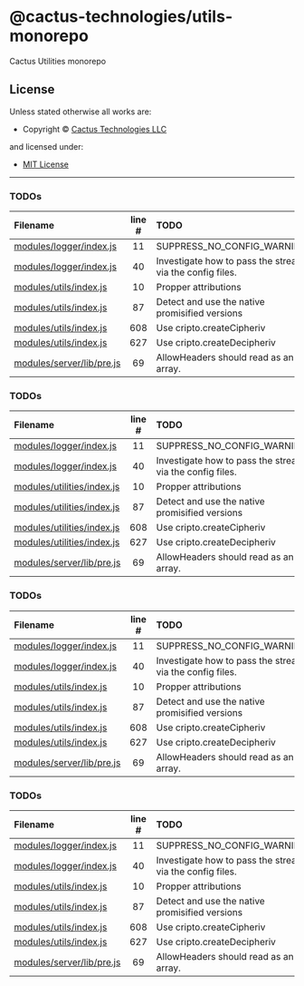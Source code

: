 <!-- TITLE/ -->

<h1>@cactus-technologies/utils-monorepo</h1>

<!-- /TITLE -->

<!-- DESCRIPTION/ -->

Cactus Utilities monorepo

<!-- /DESCRIPTION -->

<!-- LICENSE/ -->

<h2>License</h2>

Unless stated otherwise all works are:

<ul><li>Copyright &copy; <a href="http://www.cactus.is">Cactus Technologies LLC</a></li></ul>

and licensed under:

<ul><li><a href="http://spdx.org/licenses/MIT.html">MIT License</a></li></ul>

<!-- /LICENSE -->

---

### TODOs

| Filename                                                   | line # | TODO                                                     |
| :--------------------------------------------------------- | :----: | :------------------------------------------------------- |
| [modules/logger/index.js](modules/logger/index.js#L11)     |   11   | SUPPRESS_NO_CONFIG_WARNING                               |
| [modules/logger/index.js](modules/logger/index.js#L40)     |   40   | Investigate how to pass the stream via the config files. |
| [modules/utils/index.js](modules/utils/index.js#L10)       |   10   | Propper attributions                                     |
| [modules/utils/index.js](modules/utils/index.js#L87)       |   87   | Detect and use the native promisified versions           |
| [modules/utils/index.js](modules/utils/index.js#L608)      |  608   | Use cripto.createCipheriv                                |
| [modules/utils/index.js](modules/utils/index.js#L627)      |  627   | Use cripto.createDecipheriv                              |
| [modules/server/lib/pre.js](modules/server/lib/pre.js#L69) |   69   | AllowHeaders should read as an array.                    |

### TODOs

| Filename                                                      | line # | TODO                                                     |
| :------------------------------------------------------------ | :----: | :------------------------------------------------------- |
| [modules/logger/index.js](modules/logger/index.js#L11)        |   11   | SUPPRESS_NO_CONFIG_WARNING                               |
| [modules/logger/index.js](modules/logger/index.js#L40)        |   40   | Investigate how to pass the stream via the config files. |
| [modules/utilities/index.js](modules/utilities/index.js#L10)  |   10   | Propper attributions                                     |
| [modules/utilities/index.js](modules/utilities/index.js#L87)  |   87   | Detect and use the native promisified versions           |
| [modules/utilities/index.js](modules/utilities/index.js#L608) |  608   | Use cripto.createCipheriv                                |
| [modules/utilities/index.js](modules/utilities/index.js#L627) |  627   | Use cripto.createDecipheriv                              |
| [modules/server/lib/pre.js](modules/server/lib/pre.js#L69)    |   69   | AllowHeaders should read as an array.                    |

### TODOs

| Filename                                                   | line # | TODO                                                     |
| :--------------------------------------------------------- | :----: | :------------------------------------------------------- |
| [modules/logger/index.js](modules/logger/index.js#L11)     |   11   | SUPPRESS_NO_CONFIG_WARNING                               |
| [modules/logger/index.js](modules/logger/index.js#L40)     |   40   | Investigate how to pass the stream via the config files. |
| [modules/utils/index.js](modules/utils/index.js#L10)       |   10   | Propper attributions                                     |
| [modules/utils/index.js](modules/utils/index.js#L87)       |   87   | Detect and use the native promisified versions           |
| [modules/utils/index.js](modules/utils/index.js#L608)      |  608   | Use cripto.createCipheriv                                |
| [modules/utils/index.js](modules/utils/index.js#L627)      |  627   | Use cripto.createDecipheriv                              |
| [modules/server/lib/pre.js](modules/server/lib/pre.js#L69) |   69   | AllowHeaders should read as an array.                    |

### TODOs

| Filename                                                   | line # | TODO                                                     |
| :--------------------------------------------------------- | :----: | :------------------------------------------------------- |
| [modules/logger/index.js](modules/logger/index.js#L11)     |   11   | SUPPRESS_NO_CONFIG_WARNING                               |
| [modules/logger/index.js](modules/logger/index.js#L40)     |   40   | Investigate how to pass the stream via the config files. |
| [modules/utils/index.js](modules/utils/index.js#L10)       |   10   | Propper attributions                                     |
| [modules/utils/index.js](modules/utils/index.js#L87)       |   87   | Detect and use the native promisified versions           |
| [modules/utils/index.js](modules/utils/index.js#L608)      |  608   | Use cripto.createCipheriv                                |
| [modules/utils/index.js](modules/utils/index.js#L627)      |  627   | Use cripto.createDecipheriv                              |
| [modules/server/lib/pre.js](modules/server/lib/pre.js#L69) |   69   | AllowHeaders should read as an array.                    |
